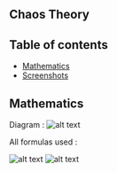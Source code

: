 ## Chaos Theory

## Table of contents
* [Mathematics](#Mathematics)
* [Screenshots](#Screenshots)

## Mathematics

Diagram :
![alt text](http://image.noelshack.com/fichiers/2020/25/3/1592384284-unnamed.jpg)

All formulas used :

![alt text](http://image.noelshack.com/fichiers/2020/25/3/1592384419-capture.png)
![alt text](http://image.noelshack.com/fichiers/2020/25/3/1592384572-capture.png)


